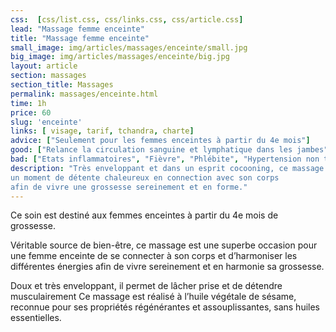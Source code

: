 ```yaml
---
css:  [css/list.css, css/links.css, css/article.css]
lead: "Massage femme enceinte"
title: "Massage femme enceinte"
small_image: img/articles/massages/enceinte/small.jpg
big_image: img/articles/massages/enceinte/big.jpg
layout: article
section: massages
section_title: Massages
permalink: massages/enceinte.html
time: 1h
price: 60
slug: 'enceinte'
links: [ visage, tarif, tchandra, charte]
advice: ["Seulement pour les femmes enceintes à partir du 4e mois"]
good: ["Relance la circulation sanguine et lymphatique dans les jambes", "Dénoue les tensions dans le dos", "Permet de lâcher prise"]
bad: ["Etats inflammatoires", "Fièvre", "Phlébite", "Hypertension non traitée"]
description: "Très enveloppant et dans un esprit cocooning, ce massage offre
un moment de détente chaleureux en connection avec son corps
afin de vivre une grossesse sereinement et en forme."
---
```

Ce soin est destiné aux femmes enceintes à partir du 4e
mois de grossesse.

Véritable source de bien-être, ce massage
est une superbe occasion pour une femme enceinte de se
connecter à son corps et d’harmoniser les différentes énergies
afin de vivre sereinement et en harmonie sa grossesse.

Doux et très enveloppant, il permet de lâcher prise et de
détendre musculairement  Ce massage est réalisé à l’huile
végétale de sésame, reconnue pour ses propriétés régénérantes
et assouplissantes, sans huiles essentielles.
